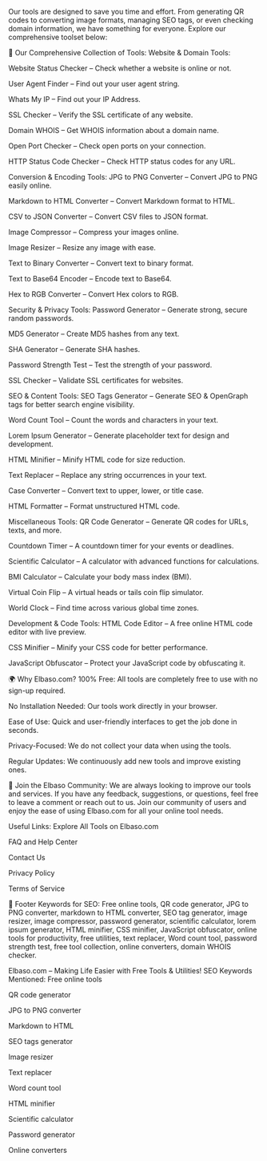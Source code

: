 Our tools are designed to save you time and effort. From generating QR codes to converting image formats, managing SEO tags, or even checking domain information, we have something for everyone. Explore our comprehensive toolset below:

🔧 Our Comprehensive Collection of Tools:
Website & Domain Tools:

Website Status Checker – Check whether a website is online or not.

User Agent Finder – Find out your user agent string.

Whats My IP – Find out your IP Address.

SSL Checker – Verify the SSL certificate of any website.

Domain WHOIS – Get WHOIS information about a domain name.

Open Port Checker – Check open ports on your connection.

HTTP Status Code Checker – Check HTTP status codes for any URL.

Conversion & Encoding Tools:
JPG to PNG Converter – Convert JPG to PNG easily online.

Markdown to HTML Converter – Convert Markdown format to HTML.

CSV to JSON Converter – Convert CSV files to JSON format.

Image Compressor – Compress your images online.

Image Resizer – Resize any image with ease.

Text to Binary Converter – Convert text to binary format.

Text to Base64 Encoder – Encode text to Base64.

Hex to RGB Converter – Convert Hex colors to RGB.

Security & Privacy Tools:
Password Generator – Generate strong, secure random passwords.

MD5 Generator – Create MD5 hashes from any text.

SHA Generator – Generate SHA hashes.

Password Strength Test – Test the strength of your password.

SSL Checker – Validate SSL certificates for websites.

SEO & Content Tools:
SEO Tags Generator – Generate SEO & OpenGraph tags for better search engine visibility.

Word Count Tool – Count the words and characters in your text.

Lorem Ipsum Generator – Generate placeholder text for design and development.

HTML Minifier – Minify HTML code for size reduction.

Text Replacer – Replace any string occurrences in your text.

Case Converter – Convert text to upper, lower, or title case.

HTML Formatter – Format unstructured HTML code.

Miscellaneous Tools:
QR Code Generator – Generate QR codes for URLs, texts, and more.

Countdown Timer – A countdown timer for your events or deadlines.

Scientific Calculator – A calculator with advanced functions for calculations.

BMI Calculator – Calculate your body mass index (BMI).

Virtual Coin Flip – A virtual heads or tails coin flip simulator.

World Clock – Find time across various global time zones.

Development & Code Tools:
HTML Code Editor – A free online HTML code editor with live preview.

CSS Minifier – Minify your CSS code for better performance.

JavaScript Obfuscator – Protect your JavaScript code by obfuscating it.

🌍 Why Elbaso.com?
100% Free: All tools are completely free to use with no sign-up required.

No Installation Needed: Our tools work directly in your browser.

Ease of Use: Quick and user-friendly interfaces to get the job done in seconds.

Privacy-Focused: We do not collect your data when using the tools.

Regular Updates: We continuously add new tools and improve existing ones.

📣 Join the Elbaso Community:
We are always looking to improve our tools and services. If you have any feedback, suggestions, or questions, feel free to leave a comment or reach out to us. Join our community of users and enjoy the ease of using Elbaso.com for all your online tool needs.

Useful Links:
Explore All Tools on Elbaso.com

FAQ and Help Center

Contact Us

Privacy Policy

Terms of Service

📌 Footer Keywords for SEO:
Free online tools, QR code generator, JPG to PNG converter, markdown to HTML converter, SEO tag generator, image resizer, image compressor, password generator, scientific calculator, lorem ipsum generator, HTML minifier, CSS minifier, JavaScript obfuscator, online tools for productivity, free utilities, text replacer, Word count tool, password strength test, free tool collection, online converters, domain WHOIS checker.

Elbaso.com – Making Life Easier with Free Tools & Utilities!
SEO Keywords Mentioned:
Free online tools

QR code generator

JPG to PNG converter

Markdown to HTML

SEO tags generator

Image resizer

Text replacer

Word count tool

HTML minifier

Scientific calculator

Password generator

Online converters
